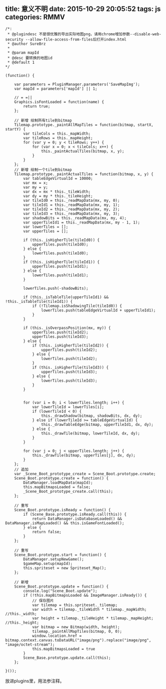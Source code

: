 title: 意义不明
date: 2015-10-29 20:05:52
tags: js
categories: RMMV
---


	/*:
	 * @plugindesc 不是很优雅的导出实际地图png，请用chrome增加参数--disable-web-security --allow-file-access-from-files后打开index.html
	 * @author SureBrz
	 *
	 * @param mapId
	 * @desc 要转换的地图id
	 * @default 1
	*/

	(function() {

		var parameters = PluginManager.parameters('SaveMapImg');
		var mapId = parameters['mapId'] || 1;

		// = =||
		Graphics.isFontLoaded = function(name) {
			return true;
		};

		// 新增 绘制所有tile到bitmap
		Tilemap.prototype._paintAllMapTiles = function(bitmap, startX, startY) {
			var tileCols = this._mapWidth;
			var tileRows = this._mapHeight;
			for (var y = 0; y < tileRows; y++) {
				for (var x = 0; x < tileCols; x++) {
					this._paintActualTiles(bitmap, x, y);
				}
			}
		};
		// 新增 绘制一个tile到bitmap
		Tilemap.prototype._paintActualTiles = function(bitmap, x, y) {
			var tableEdgeVirtualId = 10000;
			var mx = x;
			var my = y;
			var dx = mx * this._tileWidth;
			var dy = my * this._tileHeight;
			var tileId0 = this._readMapData(mx, my, 0);
			var tileId1 = this._readMapData(mx, my, 1);
			var tileId2 = this._readMapData(mx, my, 2);
			var tileId3 = this._readMapData(mx, my, 3);
			var shadowBits = this._readMapData(mx, my, 4);
			var upperTileId1 = this._readMapData(mx, my - 1, 1);
			var lowerTiles = [];
			var upperTiles = [];

			if (this._isHigherTile(tileId0)) {
				upperTiles.push(tileId0);
			} else {
				lowerTiles.push(tileId0);
			}
			if (this._isHigherTile(tileId1)) {
				upperTiles.push(tileId1);
			} else {
				lowerTiles.push(tileId1);
			}

			lowerTiles.push(-shadowBits);

			if (this._isTableTile(upperTileId1) && !this._isTableTile(tileId1)) {
				if (!Tilemap.isShadowingTile(tileId0)) {
					lowerTiles.push(tableEdgeVirtualId + upperTileId1);
				}
			}

			if (this._isOverpassPosition(mx, my)) {
				upperTiles.push(tileId2);
				upperTiles.push(tileId3);
			} else {
				if (this._isHigherTile(tileId2)) {
					upperTiles.push(tileId2);
				} else {
					lowerTiles.push(tileId2);
				}
				if (this._isHigherTile(tileId3)) {
					upperTiles.push(tileId3);
				} else {
					lowerTiles.push(tileId3);
				}
			}


			for (var i = 0; i < lowerTiles.length; i++) {
				var lowerTileId = lowerTiles[i];
				if (lowerTileId < 0) {
					this._drawShadow(bitmap, shadowBits, dx, dy);
				} else if (lowerTileId >= tableEdgeVirtualId) {
					this._drawTableEdge(bitmap, upperTileId1, dx, dy);
				} else {
					this._drawTile(bitmap, lowerTileId, dx, dy);
				}
			}

			for (var j = 0; j < upperTiles.length; j++) {
				this._drawTile(bitmap, upperTiles[j], dx, dy);
			}
		};
		// 追加
		var _Scene_Boot_prototype_create = Scene_Boot.prototype.create;
		Scene_Boot.prototype.create = function() {
			DataManager.loadMapData(mapId);
			this.mapBitmapsLoaded = false;
			_Scene_Boot_prototype_create.call(this);
		};

		// 重写
		Scene_Boot.prototype.isReady = function() {
			if (Scene_Base.prototype.isReady.call(this)) {
				return DataManager.isDatabaseLoaded() && DataManager.isMapLoaded() && this.isGameFontLoaded();
			} else {
				return false;
			}
		};

		// 重写
		Scene_Boot.prototype.start = function() {
			DataManager.setupNewGame();
			$gameMap.setup(mapId);
			this.spriteset = new Spriteset_Map();
		};

		// 新增
		Scene_Boot.prototype.update = function() {
			console.log("Scene_Boot.update");
			if (!this.mapBitmapsLoaded && ImageManager.isReady()) {
				// 保存图片
				var tilemap = this.spriteset._tilemap;
				var width = tilemap._tileWidth * tilemap._mapWidth; //this._width;
				var height = tilemap._tileHeight * tilemap._mapHeight; //this._height;
				var bitmap = new Bitmap(width, height);
				tilemap._paintAllMapTiles(bitmap, 0, 0);
				window.location.href = bitmap.context.canvas.toDataURL("image/png").replace("image/png", "image/octet-stream");
				this.mapBitmapsLoaded = true
			}
			Scene_Base.prototype.update.call(this);
		};

	}());

放进plugins里，用法参注释。